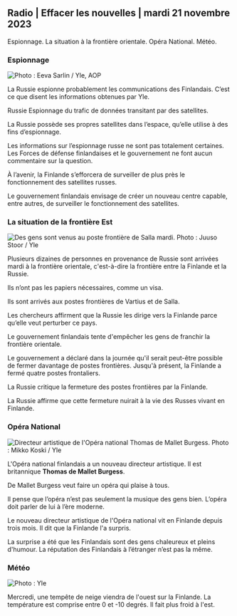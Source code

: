 ## Radio \| Effacer les nouvelles \| mardi 21 novembre 2023

Espionnage. La situation à la frontière orientale. Opéra National. Météo.

### Espionnage

![Photo : Eeva Sarlin / Yle, AOP](https://images.cdn.yle.fi/image/upload/c_crop,h_562,w_1000,x_0,y_32/ar_1.77777777777777777,c_fill,g_faces,h_675,w_1200/dpr_1.0/q_auto:eco/f_auto/fl_lossy/v1700569701/39-1204215655ca2203557b)

La Russie espionne probablement les communications des Finlandais. C’est ce que disent les informations obtenues par Yle.

Russie Espionnage du trafic de données transitant par des satellites.

La Russie possède ses propres satellites dans l’espace, qu’elle utilise à des fins d’espionnage.

Les informations sur l’espionnage russe ne sont pas totalement certaines. Les Forces de défense finlandaises et le gouvernement ne font aucun commentaire sur la question.

À l’avenir, la Finlande s’efforcera de surveiller de plus près le fonctionnement des satellites russes.

Le gouvernement finlandais envisage de créer un nouveau centre capable, entre autres, de surveiller le fonctionnement des satellites.

### La situation de la frontière Est

![Des gens sont venus au poste frontière de Salla mardi. Photo : Juuso Stoor / Yle](https://images.cdn.yle.fi/image/upload/c_crop,h_2515,w_4470,x_0,y_0/ar_1.7777777777777777,c_fill,g_faces,h_675,w_1200/dpr_1.0/q_auto:eco/f_auto/fl_lossy/v1700575368/39-1203513655b5b4d432e9)

Plusieurs dizaines de personnes en provenance de Russie sont arrivées mardi à la frontière orientale, c'est-à-dire la frontière entre la Finlande et la Russie.

Ils n’ont pas les papiers nécessaires, comme un visa.

Ils sont arrivés aux postes frontières de Vartius et de Salla.

Les chercheurs affirment que la Russie les dirige vers la Finlande parce qu’elle veut perturber ce pays.

Le gouvernement finlandais tente d'empêcher les gens de franchir la frontière orientale.

Le gouvernement a déclaré dans la journée qu'il serait peut-être possible de fermer davantage de postes frontières. Jusqu'à présent, la Finlande a fermé quatre postes frontaliers.

La Russie critique la fermeture des postes frontières par la Finlande.

La Russie affirme que cette fermeture nuirait à la vie des Russes vivant en Finlande.

### Opéra National

![Directeur artistique de l'Opéra national Thomas de Mallet Burgess. Photo : Mikko Koski / Yle](https://images.cdn.yle.fi/image/upload/c_crop,h_3078,w_5472,x_0,y_570/ar_1.7777777777777777,c_fill,g_faces,h_675,w_1200/dpr_1.0/q_auto:eco/f_auto/fl_lossy/v1699350873/39-1196938654a091844d91)

L'Opéra national finlandais a un nouveau directeur artistique. Il est britannique **Thomas de Mallet Burgess**.

De Mallet Burgess veut faire un opéra qui plaise à tous.

Il pense que l’opéra n’est pas seulement la musique des gens bien. L’opéra doit parler de lui à l’ère moderne.

Le nouveau directeur artistique de l'Opéra national vit en Finlande depuis trois mois. Il dit que la Finlande l'a surpris.

La surprise a été que les Finlandais sont des gens chaleureux et pleins d'humour. La réputation des Finlandais à l’étranger n’est pas la même.

### Météo

![ Photo : Yle](https://images.cdn.yle.fi/image/upload/c_crop,h_1080,w_1919,x_0,y_0/ar_1.7777777777777777,c_fill,g_faces,h_675,w_1200/dpr_1.0/q_auto:eco/f_auto/fl_lossy/v1700579363/39-1204521655cc80468754)

Mercredi, une tempête de neige viendra de l'ouest sur la Finlande. La température est comprise entre 0 et -10 degrés. Il fait plus froid à l'est.
